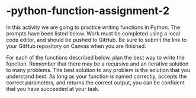 # -python-function-assignment-2
In this activity we are going to practice writing functions in Python. The prompts have been listed below. Work must be completed using a local code editor, and should be pushed to GitHub. Be sure to submit the link to your GitHub repository on Canvas when you are finished.

For each of the functions described below, plan the best way to write the function. Remember that there may be a recursive and an iterative solution to many problems. The best solution to any problem is the solution that you understand best. As long as your function is named correctly, accepts the correct parameters, and returns the correct output, you can be confident that you have succeeded at your task.